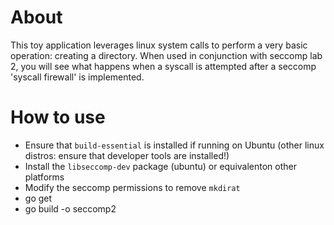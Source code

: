 # About
This toy application leverages linux system calls to perform a very basic operation: creating a directory. When used in conjunction with seccomp lab 2, you will see what happens when a syscall is attempted after a seccomp 'syscall firewall' is implemented.

# How to use
- Ensure that `build-essential` is installed if running on Ubuntu (other linux distros: ensure that developer tools are installed!)
- Install the `libseccomp-dev` package (ubuntu) or equivalenton other platforms
- Modify the seccomp permissions to remove `mkdirat`
- go get
- go build -o seccomp2
